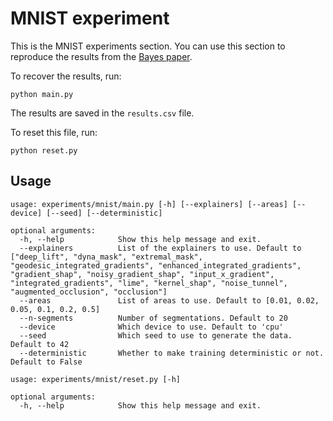 # MNIST experiment

This is the MNIST experiments section. You can use this
section to reproduce the results from the 
[Bayes paper](https://arxiv.org/pdf/2008.05030.pdf).

To recover the results, run:

```shell script
python main.py
```

The results are saved in the `results.csv` file.

To reset this file, run:

```shell script
python reset.py
```

## Usage

```
usage: experiments/mnist/main.py [-h] [--explainers] [--areas] [--device] [--seed] [--deterministic]

optional arguments:
  -h, --help            Show this help message and exit.
  --explainers          List of the explainers to use. Default to ["deep_lift", "dyna_mask", "extremal_mask", "geodesic_integrated_gradients", "enhanced_integrated_gradients", "gradient_shap", "noisy_gradient_shap", "input_x_gradient", "integrated_gradients", "lime", "kernel_shap", "noise_tunnel", "augmented_occlusion", "occlusion"]
  --areas               List of areas to use. Default to [0.01, 0.02, 0.05, 0.1, 0.2, 0.5]
  --n-segments          Number of segmentations. Default to 20
  --device              Which device to use. Default to 'cpu'
  --seed                Which seed to use to generate the data. Default to 42
  --deterministic       Whether to make training deterministic or not. Default to False
```

```
usage: experiments/mnist/reset.py [-h]

optional arguments:
  -h, --help            Show this help message and exit.
```
